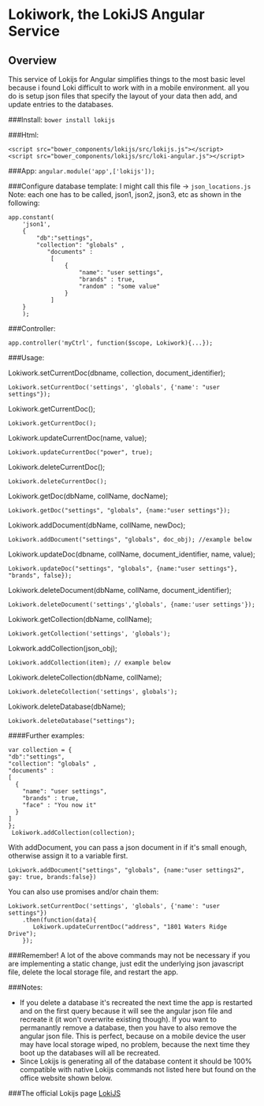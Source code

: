 # Lokiwork, the LokiJS Angular Service


## Overview


This service of Lokijs for Angular simplifies things to the most basic level because i found Loki difficult to work with in a mobile environment.  all you do is setup json files that specify the layout of your data then add, and update entries to the databases.

###Install:
`bower install lokijs`

###Html:
```
<script src="bower_components/lokijs/src/lokijs.js"></script>
<script src="bower_components/lokijs/src/loki-angular.js"></script>
```

###App:
`angular.module('app',['lokijs']);`

###Configure database template:
I might call this file -> `json_locations.js` Note: each one has to be called, json1, json2, json3, etc as shown in the following: 
````
app.constant(
	'json1', 
	{  
   		"db":"settings",
   		"collection": "globals" ,
		   "documents" :
			[  
   		   		{
					"name": "user settings",
					"brands" : true,
					"random" : "some value"
   		   		}
			]
	}
	);
````
###Controller:
```
app.controller('myCtrl', function($scope, Lokiwork){...});
```
###Usage:

Lokiwork.setCurrentDoc(dbname, collection, document_identifier);

    Lokiwork.setCurrentDoc('settings', 'globals', {'name': "user settings"});

Lokiwork.getCurrentDoc();

    Lokiwork.getCurrentDoc();
 
Lokiwork.updateCurrentDoc(name, value);
  
    Lokiwork.updateCurrentDoc("power", true);

Lokiwork.deleteCurrentDoc();

    Lokiwork.deleteCurrentDoc();

Lokiwork.getDoc(dbName, collName, docName);

    Lokiwork.getDoc("settings", "globals", {name:"user settings"});

Lokiwork.addDocument(dbName, collName, newDoc);

    Lokiwork.addDocument("settings", "globals", doc_obj); //example below

Lokiwork.updateDoc(dbname, collName, document_identifier, name, value);

    Lokiwork.updateDoc("settings", "globals", {name:"user settings"}, "brands", false});

Lokiwork.deleteDocument(dbName, collName, document_identifier);

    Lokiwork.deleteDocument('settings','globals', {name:'user settings'});

Lokiwork.getCollection(dbName, collName);

    Lokiwork.getCollection('settings', 'globals');

Lokwork.addCollection(json_obj);

    Lokiwork.addCollection(item); // example below

Lokiwork.deleteCollection(dbName, collName);

    Lokiwork.deleteCollection('settings', globals');

Lokiwork.deleteDatabase(dbName);
 
    Lokiwork.deleteDatabase("settings");

####Further examples:
  
  ```
var collection = {  
  "db":"settings",
  "collection": "globals" ,
  "documents" :
  [  
   	{
      "name": "user settings",
      "brands" : true,
      "face" : "You now it"
   	}
  ]
};
   Lokiwork.addCollection(collection);
   ```
   
With addDocument, you can pass a json document in if it's small enough, otherwise assign it to a variable first.
```
Lokiwork.addDocument("settings", "globals", {name:"user settings2", gay: true, brands:false})
```
You can also use promises and/or chain them:
```
Lokiwork.setCurrentDoc('settings', 'globals', {'name': "user settings"})
    .then(function(data){               
       Lokiwork.updateCurrentDoc("address", "1801 Waters Ridge Drive");
    });
```

###Remember!
A lot of the above commands may not be necessary if you are implementing a static change, just edit the underlying json javascript file, delete the local storage file, and restart the app.

###Notes:
- If you delete a database it's recreated the next time the app is restarted and on the first query because it will see the angular json file and recreate it (it won't overwrite existing though).  If you want to permanantly remove a database, then you have to also remove the angular json file.  This is perfect, because on a mobile device the user may have local storage wiped, no problem, because the next time they boot up the databases will all be recreated.
- Since Lokijs is generating all of the database content it should be 100% compatible with native Lokijs commands not listed here but found on the office website shown below.


###The official Lokijs page
[LokiJS](https://github.com/techfort/LokiJS)